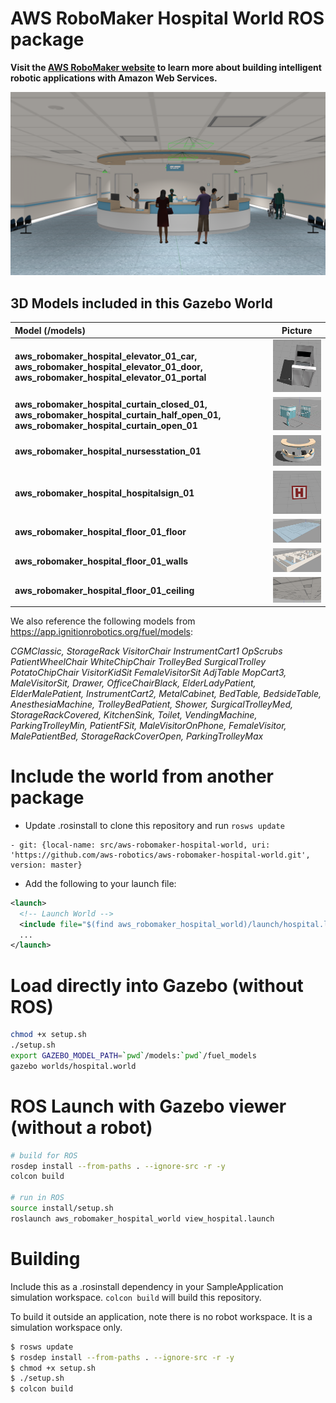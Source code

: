 # AWS RoboMaker Hospital World ROS package

**Visit the [AWS RoboMaker website](https://aws.amazon.com/robomaker/) to learn more about building intelligent robotic applications with Amazon Web Services.**

![Model: Buckets](docs/images/hospital_world.png)

## 3D Models included in this Gazebo World

| Model (/models)       | Picture           |
| :------------- |:-------------:|
| **aws_robomaker_hospital_elevator_01_car, aws_robomaker_hospital_elevator_01_door, aws_robomaker_hospital_elevator_01_portal**     | ![Model: Elevator](docs/images/elevator.png) |
| **aws_robomaker_hospital_curtain_closed_01, aws_robomaker_hospital_curtain_half_open_01, aws_robomaker_hospital_curtain_open_01**     | ![Model: Curtains](docs/images/curtains.png) |
| **aws_robomaker_hospital_nursesstation_01**    | ![Model: Nurses Station](docs/images/nurses_station.png)
| **aws_robomaker_hospital_hospitalsign_01**    | ![Model: Hospital Sign](docs/images/hospital_sign.png)
| **aws_robomaker_hospital_floor_01_floor**    | ![Model: Hospital Floor](docs/images/hospital_floor.png)
| **aws_robomaker_hospital_floor_01_walls**    | ![Model: Hospital Walls and Layout](docs/images/hospital_walls.png)
| **aws_robomaker_hospital_floor_01_ceiling**    | ![Model: Ceiling](docs/images/hospital_ceiling.png)

We also reference the following models from https://app.ignitionrobotics.org/fuel/models:

*CGMClassic, StorageRack VisitorChair InstrumentCart1 OpScrubs PatientWheelChair WhiteChipChair TrolleyBed SurgicalTrolley PotatoChipChair VisitorKidSit FemaleVisitorSit AdjTable MopCart3, MaleVisitorSit, Drawer, OfficeChairBlack, ElderLadyPatient, ElderMalePatient, InstrumentCart2, MetalCabinet, BedTable, BedsideTable, AnesthesiaMachine, TrolleyBedPatient, Shower, SurgicalTrolleyMed, StorageRackCovered, KitchenSink, Toilet, VendingMachine, ParkingTrolleyMin, PatientFSit, MaleVisitorOnPhone, FemaleVisitor, MalePatientBed, StorageRackCoverOpen, ParkingTrolleyMax*

# Include the world from another package

* Update .rosinstall to clone this repository and run `rosws update`
```
- git: {local-name: src/aws-robomaker-hospital-world, uri: 'https://github.com/aws-robotics/aws-robomaker-hospital-world.git', version: master}
```
* Add the following to your launch file:
```xml
<launch>
  <!-- Launch World -->
  <include file="$(find aws_robomaker_hospital_world)/launch/hospital.launch"/>
  ...
</launch>
```

# Load directly into Gazebo (without ROS)
```bash
chmod +x setup.sh
./setup.sh
export GAZEBO_MODEL_PATH=`pwd`/models:`pwd`/fuel_models
gazebo worlds/hospital.world
```

# ROS Launch with Gazebo viewer (without a robot)
```bash
# build for ROS
rosdep install --from-paths . --ignore-src -r -y
colcon build

# run in ROS
source install/setup.sh
roslaunch aws_robomaker_hospital_world view_hospital.launch
```

# Building
Include this as a .rosinstall dependency in your SampleApplication simulation workspace. `colcon build` will build this repository.

To build it outside an application, note there is no robot workspace. It is a simulation workspace only.

```bash
$ rosws update
$ rosdep install --from-paths . --ignore-src -r -y
$ chmod +x setup.sh
$ ./setup.sh
$ colcon build
```

